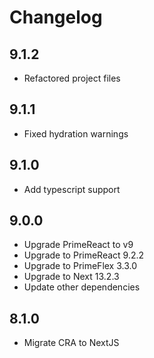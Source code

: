 # Changelog

## 9.1.2

- Refactored project files

## 9.1.1

- Fixed hydration warnings

## 9.1.0

- Add typescript support

## 9.0.0

- Upgrade PrimeReact to v9
- Upgrade to PrimeReact 9.2.2
- Upgrade to PrimeFlex 3.3.0
- Upgrade to Next 13.2.3
- Update other dependencies

## 8.1.0

-   Migrate CRA to NextJS
